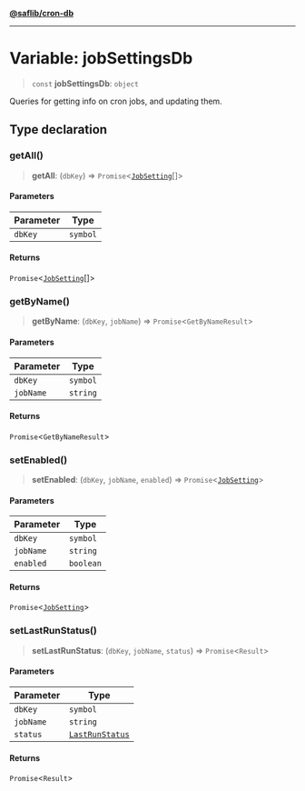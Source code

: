[**@saflib/cron-db**](../index.md)

***

# Variable: jobSettingsDb

> `const` **jobSettingsDb**: `object`

Queries for getting info on cron jobs, and updating them.

## Type declaration

### getAll()

> **getAll**: (`dbKey`) => `Promise`\<[`JobSetting`](../interfaces/JobSetting.md)[]\>

#### Parameters

| Parameter | Type |
| ------ | ------ |
| `dbKey` | `symbol` |

#### Returns

`Promise`\<[`JobSetting`](../interfaces/JobSetting.md)[]\>

### getByName()

> **getByName**: (`dbKey`, `jobName`) => `Promise`\<`GetByNameResult`\>

#### Parameters

| Parameter | Type |
| ------ | ------ |
| `dbKey` | `symbol` |
| `jobName` | `string` |

#### Returns

`Promise`\<`GetByNameResult`\>

### setEnabled()

> **setEnabled**: (`dbKey`, `jobName`, `enabled`) => `Promise`\<[`JobSetting`](../interfaces/JobSetting.md)\>

#### Parameters

| Parameter | Type |
| ------ | ------ |
| `dbKey` | `symbol` |
| `jobName` | `string` |
| `enabled` | `boolean` |

#### Returns

`Promise`\<[`JobSetting`](../interfaces/JobSetting.md)\>

### setLastRunStatus()

> **setLastRunStatus**: (`dbKey`, `jobName`, `status`) => `Promise`\<`Result`\>

#### Parameters

| Parameter | Type |
| ------ | ------ |
| `dbKey` | `symbol` |
| `jobName` | `string` |
| `status` | [`LastRunStatus`](../type-aliases/LastRunStatus.md) |

#### Returns

`Promise`\<`Result`\>
